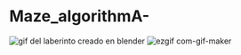 # Maze_algorithmA-

![gif del laberinto creado en blender](https://ibb.co/kJSSd0w)
![ezgif com-gif-maker](https://user-images.githubusercontent.com/91286119/171890459-5cf13d31-0ade-4335-b86c-80f7ef5cead0.gif)
